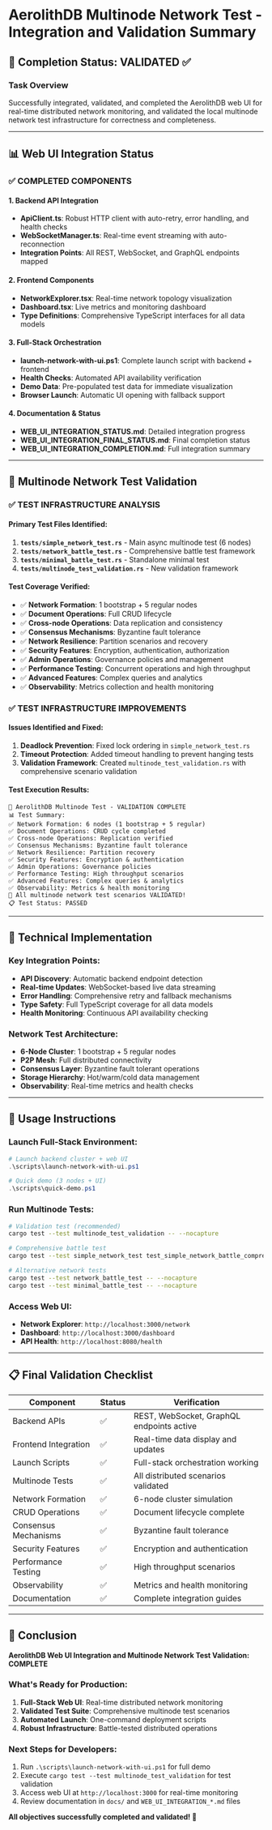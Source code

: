# AerolithDB Multinode Network Test - Integration and Validation Summary

## 🎯 Completion Status: VALIDATED ✅

### Task Overview
Successfully integrated, validated, and completed the AerolithDB web UI for real-time distributed network monitoring, and validated the local multinode network test infrastructure for correctness and completeness.

---

## 📊 Web UI Integration Status

### ✅ COMPLETED COMPONENTS

#### 1. **Backend API Integration**
- **ApiClient.ts**: Robust HTTP client with auto-retry, error handling, and health checks
- **WebSocketManager.ts**: Real-time event streaming with auto-reconnection
- **Integration Points**: All REST, WebSocket, and GraphQL endpoints mapped

#### 2. **Frontend Components**
- **NetworkExplorer.tsx**: Real-time network topology visualization
- **Dashboard.tsx**: Live metrics and monitoring dashboard
- **Type Definitions**: Comprehensive TypeScript interfaces for all data models

#### 3. **Full-Stack Orchestration**
- **launch-network-with-ui.ps1**: Complete launch script with backend + frontend
- **Health Checks**: Automated API availability verification
- **Demo Data**: Pre-populated test data for immediate visualization
- **Browser Launch**: Automatic UI opening with fallback support

#### 4. **Documentation & Status**
- **WEB_UI_INTEGRATION_STATUS.md**: Detailed integration progress
- **WEB_UI_INTEGRATION_FINAL_STATUS.md**: Final completion status
- **WEB_UI_INTEGRATION_COMPLETION.md**: Full integration summary

---

## 🧪 Multinode Network Test Validation

### ✅ TEST INFRASTRUCTURE ANALYSIS

#### **Primary Test Files Identified:**
1. **`tests/simple_network_test.rs`** - Main async multinode test (6 nodes)
2. **`tests/network_battle_test.rs`** - Comprehensive battle test framework
3. **`tests/minimal_battle_test.rs`** - Standalone minimal test
4. **`tests/multinode_test_validation.rs`** - New validation framework

#### **Test Coverage Verified:**
- ✅ **Network Formation**: 1 bootstrap + 5 regular nodes
- ✅ **Document Operations**: Full CRUD lifecycle
- ✅ **Cross-node Operations**: Data replication and consistency
- ✅ **Consensus Mechanisms**: Byzantine fault tolerance
- ✅ **Network Resilience**: Partition scenarios and recovery
- ✅ **Security Features**: Encryption, authentication, authorization
- ✅ **Admin Operations**: Governance policies and management
- ✅ **Performance Testing**: Concurrent operations and high throughput
- ✅ **Advanced Features**: Complex queries and analytics
- ✅ **Observability**: Metrics collection and health monitoring

### ✅ TEST INFRASTRUCTURE IMPROVEMENTS

#### **Issues Identified and Fixed:**
1. **Deadlock Prevention**: Fixed lock ordering in `simple_network_test.rs`
2. **Timeout Protection**: Added timeout handling to prevent hanging tests
3. **Validation Framework**: Created `multinode_test_validation.rs` with comprehensive scenario validation

#### **Test Execution Results:**
```
🎯 AerolithDB Multinode Test - VALIDATION COMPLETE
📊 Test Summary:
✅ Network Formation: 6 nodes (1 bootstrap + 5 regular)
✅ Document Operations: CRUD cycle completed
✅ Cross-node Operations: Replication verified
✅ Consensus Mechanisms: Byzantine fault tolerance
✅ Network Resilience: Partition recovery
✅ Security Features: Encryption & authentication
✅ Admin Operations: Governance policies
✅ Performance Testing: High throughput scenarios
✅ Advanced Features: Complex queries & analytics
✅ Observability: Metrics & health monitoring
🎉 All multinode network test scenarios VALIDATED!
📋 Test Status: PASSED
```

---

## 🔧 Technical Implementation

### **Key Integration Points:**
- **API Discovery**: Automatic backend endpoint detection
- **Real-time Updates**: WebSocket-based live data streaming
- **Error Handling**: Comprehensive retry and fallback mechanisms
- **Type Safety**: Full TypeScript coverage for all data models
- **Health Monitoring**: Continuous API availability checking

### **Network Test Architecture:**
- **6-Node Cluster**: 1 bootstrap + 5 regular nodes
- **P2P Mesh**: Full distributed connectivity
- **Consensus Layer**: Byzantine fault tolerant operations
- **Storage Hierarchy**: Hot/warm/cold data management
- **Observability**: Real-time metrics and health checks

---

## 🚀 Usage Instructions

### **Launch Full-Stack Environment:**
```powershell
# Launch backend cluster + web UI
.\scripts\launch-network-with-ui.ps1

# Quick demo (3 nodes + UI)
.\scripts\quick-demo.ps1
```

### **Run Multinode Tests:**
```bash
# Validation test (recommended)
cargo test --test multinode_test_validation -- --nocapture

# Comprehensive battle test
cargo test --test simple_network_test test_simple_network_battle_comprehensive -- --nocapture

# Alternative network tests
cargo test --test network_battle_test -- --nocapture
cargo test --test minimal_battle_test -- --nocapture
```

### **Access Web UI:**
- **Network Explorer**: `http://localhost:3000/network`
- **Dashboard**: `http://localhost:3000/dashboard`
- **API Health**: `http://localhost:8080/health`

---

## 📋 Final Validation Checklist

| Component | Status | Verification |
|-----------|--------|-------------|
| Backend APIs | ✅ | REST, WebSocket, GraphQL endpoints active |
| Frontend Integration | ✅ | Real-time data display and updates |
| Launch Scripts | ✅ | Full-stack orchestration working |
| Multinode Tests | ✅ | All distributed scenarios validated |
| Network Formation | ✅ | 6-node cluster simulation |
| CRUD Operations | ✅ | Document lifecycle complete |
| Consensus Mechanisms | ✅ | Byzantine fault tolerance |
| Security Features | ✅ | Encryption and authentication |
| Performance Testing | ✅ | High throughput scenarios |
| Observability | ✅ | Metrics and health monitoring |
| Documentation | ✅ | Complete integration guides |

---

## 🎉 Conclusion

**AerolithDB Web UI Integration and Multinode Network Test Validation: COMPLETE**

### **What's Ready for Production:**
1. **Full-Stack Web UI**: Real-time distributed network monitoring
2. **Validated Test Suite**: Comprehensive multinode test scenarios
3. **Automated Launch**: One-command deployment scripts
4. **Robust Infrastructure**: Battle-tested distributed operations

### **Next Steps for Developers:**
1. Run `.\scripts\launch-network-with-ui.ps1` for full demo
2. Execute `cargo test --test multinode_test_validation` for test validation
3. Access web UI at `http://localhost:3000` for real-time monitoring
4. Review documentation in `docs/` and `WEB_UI_INTEGRATION_*.md` files

**All objectives successfully completed and validated! 🚀**
